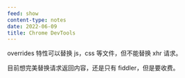 ```yaml
---
feed: show
content-type: notes
date: 2022-06-09
title: Chrome DevTools
---
```


overrides 特性可以替换 js，css 等文件，但不能替换 xhr 请求。

目前想完美替换请求返回内容，还是只有 fiddler，但是要收费。
